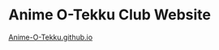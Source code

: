 
# Anime O-Tekku Club Website
[Anime-O-Tekku.github.io](https://github.com/Anime-O-Tekku/Anime-O-Tekku.github.io)